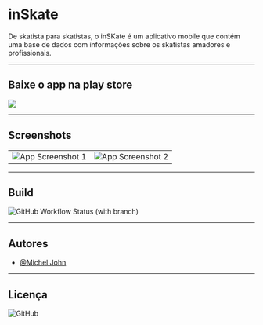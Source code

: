
# inSkate

De skatista para skatistas, o inSKate é um aplicativo mobile que contém uma base de dados com informações sobre os skatistas amadores e profissionais.

---

## Baixe o app na play store
  <a href="https://play.google.com/store/apps/details?id=com.micheljohn.inskate" target="_blank"><img src="https://camo.githubusercontent.com/cf69702dbc1e751944b4837ef245c30cefb8aa77a83605dfd80b4b6eef3dcd95/68747470733a2f2f696d672e736869656c64732e696f2f7374617469632f76313f7374796c653d666f722d7468652d6261646765266d6573736167653d476f6f676c652b506c617926636f6c6f723d343134313431266c6f676f3d476f6f676c652b506c6179266c6f676f436f6c6f723d464646464646266c6162656c3d" target="_blank"></a>

---

## Screenshots
<table>
  <tr>
    <td align="center">
      <img src="https://res.cloudinary.com/sk84all/image/upload/v1686255906/GitHub%20Projects/inskate/1_qhqynx.png" alt="App Screenshot 1" />
    </td>
    <td align="center">
      <img src="https://res.cloudinary.com/sk84all/image/upload/v1686255910/GitHub%20Projects/inskate/2_azblcb.png" alt="App Screenshot 2" />
    </td>
  </tr>
</table>

---

## Build

![GitHub Workflow Status (with branch)](https://img.shields.io/github/actions/workflow/status/mchjohn/skaters/eas-build.yml?branch=main)

---

## Autores

- [@Michel John](https://www.github.com/mchjohn)

---

## Licença

![GitHub](https://img.shields.io/github/license/mchjohn/skaters)

